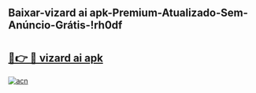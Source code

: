 
## Baixar-vizard ai apk-Premium-Atualizado-Sem-Anúncio-Grátis-!rh0df

# <h2><a href="https://andorid.site?title=vizard_ai_apk&ref=27">🔗👉 🔴 vizard ai apk</a></h2>

[![acn](https://github.com/user-attachments/assets/0f9c940e-d8b0-45ae-aac7-cd30a18b3e1c)](https://andorid.site?title=vizard_ai_apk&ref=27)

